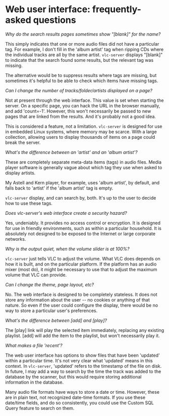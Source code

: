 # Web user interface: frequently-asked questions

_Why do the search results pages sometimes show "[blank]" for the name?_

This simply indicates that one or more audio files did not have a 
particular tag. For example, I don't fill in the 'album artist' tag
when ripping CDs where the individual tracks are all by the same artist.
`vlc-server` displays "[blank]" to indicate that the search found
some results, but the relevant tag was missing.

The alternative would be to suppress results where tags are missing,
but sometimes it's helpful to be able to check which items have
missing tags.


_Can I change the number of tracks/folder/artists displayed on a page?_

Not at present through the web interface. This value is set when
starting the server. On a specific page, you can hack the URL in the browser
manually, and add 'count=-1'. However, this won't necessarily be passed
to new pages that are linked from the results. And it's probably not
a good idea.

This is considered a feature, not a limitation. `vlc-server` is designed
for use in embedded Linux systems, where memory may be scarce. With a
large collection, allowing users to display thousands of items on a page
could break the server.


_What's the difference between an 'artist' and an 'album artist'?_

These are completely separate meta-data items (tags) in audio files. Media
player software is generally vague about which tag they use when asked to
display artists.  

My Astell and Kern player, for example, uses 'album artist', by default,
and falls back to 'artist' if the 'album artist' tag is empty.

`vlc-server` display, and can search by, both. It's up to the user to
decide how to use these tags.


_Does vlc-server's web interface create a security hazard?_

Yes, undeniably. It provides no access control or encryption. It is
designed for use in friendly environments, such as within a particular
household. It is absolutely not designed to be exposed to the Internet
or large corporate networks.


_Why is the output quiet, when the volume slider is at 100%?_

`vlc-server` just tells VLC to adjust the volume. What VLC does depends
on how it is built, and on the particular platform. If the platform
has an audio mixer (most do), it might be necessary to use that to
adjust the maximum volume that VLC can provide.


_Can I change the theme, page layout, etc?_

No. The web interface is designed to be completely stateless. It does
not store any information about the user -- no cookies or anything
of that nature. So even if the user could configure the display, there
would be no way to store a particular user's preferences.


_What's the difference between [add] and [play]?_

The [play] link will play the selected item immediately, replacing
any existing playlist. [add] will add the item to the playlist, but
won't necessarily play it.


_What makes a file 'recent'?_

The web user interface has options to show files that have been 
'updated' within a particular time. It's not very clear what
'updated' means in this context. In `vlc-server`, 'updated' refers
to the timestamp of the file on disk. In future, I may add a way to
search by the time the track was added to the database by the scanner,
but this would require storing additional information in the
database.

Many audio file formats have ways to store a date or time. However,
these are in plain text, not recognized date-time formats. If you
use these date/time fields, and do so consistently, you could use
the Custom SQL Query feature to search on them.


